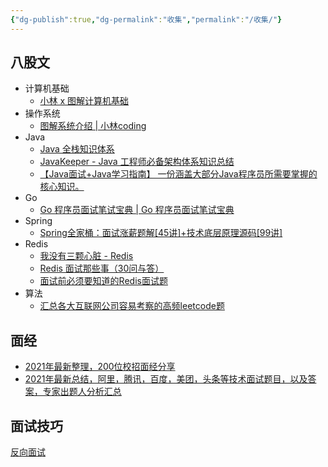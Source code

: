 ```yaml
---
{"dg-publish":true,"dg-permalink":"收集","permalink":"/收集/"}
---
```



## 八股文

- 计算机基础
	- [小林 x 图解计算机基础](https://xiaolincoding.com/network/)
- 操作系统
	- [图解系统介绍 | 小林coding](https://xiaolincoding.com/os/)
- Java
	- [Java 全栈知识体系](https://www.pdai.tech/)
	- [JavaKeeper - Java 工程师必备架构体系知识总结](https://javakeeper.starfish.ink/)
	- [【Java面试+Java学习指南】 一份涵盖大部分Java程序员所需要掌握的核心知识。](https://github.com/AobingJava/JavaFamily)
- Go
	- [Go 程序员面试笔试宝典 | Go 程序员面试笔试宝典](https://golang.design/go-questions/)
- Spring
	- [Spring全家桶：面试涨薪题解[45讲]+技术底层原理源码[99讲]](https://www.bilibili.com/video/BV1jS4y1C7Mx?p=1&share_medium=iphone&share_plat=ios&share_session_id=82C47D44-5266-4048-A2D4-7A57E2459B97&share_source=WEIXIN&share_tag=s_i&timestamp=1645979436&unique_k=1WbmBKo)
- Redis
	- [我没有三颗心脏 - Redis](https://www.wmyskxz.com/2020/03/25/ma-ma-zai-ye-bu-dan-xin-wo-mian-shi-bei-redis-wen-de-lian-du-lu-liao/)
	- [Redis 面试那些事（30问与答）](https://jishuin.proginn.com/p/763bfbd69014)
	- [面试前必须要知道的Redis面试题](https://mp.weixin.qq.com/s/3Fmv7h5p2QDtLxc9n1dp5A)
- 算法
	- [汇总各大互联网公司容易考察的高频leetcode题](https://github.com/afatcoder/LeetcodeTop)

## 面经

- [2021年最新整理，200位校招面经分享](https://github.com/0voice/interview_experience)
- [2021年最新总结，阿里，腾讯，百度，美团，头条等技术面试题目，以及答案，专家出题人分析汇总](https://github.com/0voice/interview_internal_reference)

## 面试技巧

[反向面试](https://github.com/yifeikong/reverse-interview-zh)

